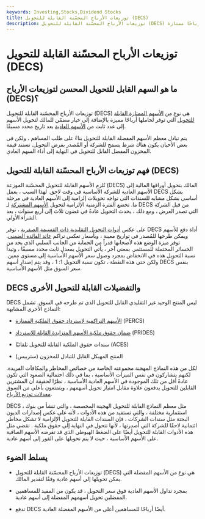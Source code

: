 ```yaml
---
keywords: Investing,Stocks,Dividend Stocks
title: توزيعات الأرباح المحسّنة القابلة للتحويل (DECS)
description: توزيعات الأرباح المحسّنة القابلة للتحويل (DECS) هي مخزون مفضل يوفر لأصحاب الأسهم أرباحًا ممتازة.
---
```


# توزيعات الأرباح المحسّنة القابلة للتحويل (DECS)
## ما هو السهم القابل للتحويل المحسن لتوزيعات الأرباح (DECS)؟

توزيعات الأرباح المحسّنة القابلة للتحويل (DECS) هي نوع من [الأسهم الممتازة القابلة للتحويل](/convertiblepreferredstock) التي توفر لحاملها أرباحًا مميزة بالإضافة إلى خيار مضمّن للمالك لتحويل الأسهم إلى عدد ثابت من [الأسهم العادية](/commonstock) بعد تاريخ محدد مسبقًا.

يتم تبادل معظم الأسهم المفضلة القابلة للتحويل بناءً على طلب المساهم ، ولكن في بعض الأحيان يكون هناك شرط يسمح للشركة أو المُصدر بفرض التحويل. تستند قيمة المخزون المفضل القابل للتحويل في النهاية إلى أداء السهم العادي.

## فهم توزيعات الأرباح المحسّنة القابلة للتحويل (DECS)

تُلزم الأسهم القابلة للتحويل المحسّنة الموزعة (DECS) المالك بتحويل أوراقها المالية إلى الأسهم العادية للشركة الأساسية في وقت لاحق. لهذا السبب ، يعمل DECS بشكل أساسي بشكل مشابه للسندات التي تواجه تحويلات إلزامية إلى الأسهم العادية في مرحلة ما. تخضع الفترة الزمنية الإلزامية لتحويل [الأسهم المشتركة](/commonstock) لـ DECS من قبل الشركة التي تصدر العرض ، ومع ذلك ، يحدث التحويل عادةً في غضون ثلاث إلى أربع سنوات ، بعد الشراء الأولي.

على عكس [أدوات التحويل التقليدية ذات القسيمة الصفرية](/zero-couponconvertible) ، توفر DECS أداة دفع للأسهم ويمكن طرحها للمُصدر في تواريخ معينة ، وبأسعار تعكس تراكم [عائد الفائدة الضمني](/impliedrate). توفر ميزة الوضع هذه لأصحابها قدراً من الحماية من الجانب السلبي الذي يحد من الخسائر المحتملة للمستثمر. بمعنى آخر ، يأتي التحويل بمعدل ثابت محدد مسبقًا ، وتبدأ نسبة التحويل هذه في الانخفاض بمجرد وصول سعر الأسهم الأساسية إلى مستوى معين. ولكن حتى هذه النقطة ، تكون نسبة التحويل 1: 1 ، وقد يتم إصدار أسهم DECS بنفس سعر السوق مثل الأسهم الأساسية.

## DECS والتفضيلات القابلة للتحويل الأخرى

DECS ليس المنتج الوحيد غير التقليدي القابل للتحويل الذي تم طرحه في السوق. تشمل النماذج الأخرى المشابهة:

- [الأسهم التراكمية لاسترداد حقوق الملكية الممتازة](/percs) (PERCS)

- [ضمان حقوق ملكية الأسهم المتزايدة القابلة للاسترداد](/prides) (PRIDES)

- سندات حقوق الملكية القابلة للتحويل تلقائيًا (ACES)

- المنتج المهيكل القابل للتبادل للمخزون (ستريبس)

لكل من هذه النماذج المهجنة مجموعته الخاصة من خصائص المخاطر والمكافآت الفريدة. لكنهم يتشاركون في نفس الميزات الأساسية ، بما في ذلك احتمالية الصعود التي تكون عادةً أقل من تلك الموجودة في الأسهم العادية الأساسية ، نظرًا لحقيقة أن المشترين القابلين للتحويل يدفعون علاوة مقابل امتياز تحويل أسهمهم ، ويتمتعون بأعلى من السوق [معدلات توزيع الأرباح](/dividendrate).

DECS ، مثل معظم النماذج القابلة للتحويل الهجينة المخصصة ، والتي تنشأ من بنوك استثمارية مختلفة ، والتي تستفيد من هذه الأدوات ، لأنه على عكس إصدارات الديون البحتة مثل سندات الشركات ، فإن السندات القابلة للتحويل الإلزامية لا تشكل مخاطر ائتمانية لاحقًا للشركة التي أصدرتها ، لأنها تتحول في النهاية إلى حقوق ملكية . تقضي مثل هذه الأدوات القابلة للتحويل أيضًا على الضغط الهبوطي الذي قد تفرضه الأسهم الصافية على الأسهم الأساسية ، حيث لا يتم تحويلها على الفور إلى أسهم عادية.

## يسلط الضوء

- توزيعات الأرباح المحسّنة القابلة للتحويل (DECS) هي نوع من الأسهم المفضلة التي يمكن تحويلها إلى أسهم عادية وفقًا لتقدير المالك.

- بمجرد تداول الأسهم العادية فوق سعر التحويل ، قد يكون من المفيد للمساهمين المفضلين تحويل أسهمهم المفضلة إلى أسهم عادية.

- تدفع DECS أيضًا أرباحًا للمساهمين أعلى من الأسهم المفضلة العادية.


